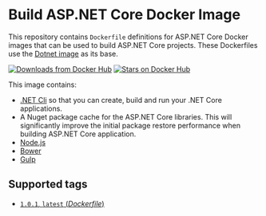 
Build ASP.NET Core Docker Image
====================

This repository contains `Dockerfile` definitions for ASP.NET Core Docker images that can be used to build ASP.NET Core projects. These Dockerfiles use the [Dotnet image](https://hub.docker.com/r/microsoft/dotnet/) as its base.



[![Downloads from Docker Hub](https://img.shields.io/docker/pulls/microsoft/aspnetcore-build.svg)](https://hub.docker.com/r/microsoft/aspnetcore-build)
[![Stars on Docker Hub](https://img.shields.io/docker/stars/microsoft/aspnetcore-build.svg)](https://hub.docker.com/r/microsoft/aspnetcore-build)

This image contains:

- [.NET Cli](https://github.com/dotnet/cli) so that you can create, build and run your .NET Core applications.
- A Nuget package cache for the ASP.NET Core libraries.  This will significantly improve the initial package restore performance when building ASP.NET Core application.
- [Node.js](https://nodejs.org)
- [Bower](https://bower.io/)
- [Gulp](http://gulpjs.com/)

## Supported tags

- [`1.0.1`, `latest` (*Dockerfile*)](https://github.com/aspnet/aspnet-docker/blob/master/1.0.1/jessie/build/Dockerfile)